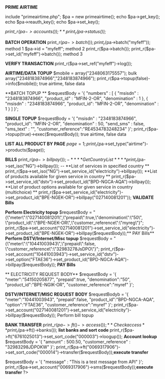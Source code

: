 **PRIME AIRTIME**

include "primeairtime.php";
$pa = new primeairtime();
echo $pa->get_key();
echo $pa->reauth_key();
echo $pa->set_key();


*print_r($pa->accounts());*
*print_r($pa->status());*

**BATCH OPERATION**
print_r($pa->batch());
print_r($pa->batch("myfeff")); method 1
$pa->id = "myfeff"; method 2
print_r($pa->batch());
print_r($pa->set_id("myfeff")->batch()); method 3

**VERIFY TRANSACTION**
print_r($pa->set_ref("myfeff")->log());

**AIRTIME/DATA TOPUP**
$mobile = array("2348063175557");  bulk array("2348183874966","2348183874966");
print_r($pa->topup(false)->info($mobile));  true airtime, false data


**BATCH TOPUP **
 $requestBody = '{
  "numbers" : [
    {
      "msisdn" : "2348183874966",
      "product_id" : "MFIN-2-OR",
      "denomination" : 1
    },
    {
      "msisdn" : "2348183874966",
      "product_id": "MFIN-2-OR",
      "denomination" : 1
    }
  ]
}';

**SINGLE TOPUP**
$requestBody = '{
        "msisdn" : "2348183874966",
        "product_id": "MFIN-2-OR",
        "denomination" : 50,
        "send_sms" : false,
        "sms_text" : "",
        "customer_reference":"RE4534783248234"
    }';
print_r($pa->topup(true)->exec($requestBody));  true airtime, false data


**LIST ALL PRODUCT BY PAGE**
$page = 1;
print_r($pa->set_type("airtime")->products($page));


**BILLS**
print_r($pa->billpay()); -*** *Get Country List* ***
print_r($pa->set_iso("NG")->billpay()); -- **List of services in specified country **
print_r($pa->set_iso("NG")->set_service_id("electricity")->billpay());  **List of products available for given service in country  **
print_r($pa->set_service_id("dstv")->set_product_id("BPD-NGCA-AQA")->billpay()); **List of product options available for given service in country (multichoice) **
print_r($pa->set_service_id("electricity")->set_product_id("BPE-NGEK-OR")->billpay("027140081201"));  **VALIDATE Bills**

**Perform Electricity topup**
$requestBody = "{\"meter\":\"027140081201\",\"prepaid\":true,\"denomination\":\"50\", \"product_id\":\"BPE-NGEK-OR\",\"customer_reference\":\"myreg\"}";
print_r($pa->set_account("027140081201")->set_service_id("electricity")->set_product_id("BPE-NGEK-OR")->billpay($requestBody));** PAY Bills**
**Perform DSTV/Internet/Misc topup**
$requestBody = "{\"meter\":\"10441003943\",\"prepaid\":false, \"customer_reference\":\"32983278JsDPO\"}";
print_r($pa->set_account("10441003943")->set_service_id("dstv")->set_option("FTAE36")->set_product_id("BPD-NGCA-AQA")->billpay($requestBody)); **PAY Bills**


** ELECTRICITY REQUEST BODY**
$requestBody = '{
    "meter":"54150205877",
    "prepaid":true,
    "denomination":"50",
    "product_id":"BPE-NGIK-OR",
    "customer_reference":"myref"
}';

**DSTV/INTERNET/MISC REQUEST BODY**
$requestBodyb = '{
    "meter":"10441003943",
    "prepaid":false,
    "product_id":"BPD-NGCA-AQA",
    "option":"FTAE36",
    "customer_reference":"myref"
}';
print_r($pa->set_account("027140081201")->set_service_id("electricity")->billpay($requestBody)); Perform bill topup 




**BANK TRANSFER**
print_r($pa->ft()->access()); ** Check access**
print_r($pa->ft()->banks()); **list banks and sort code**
print_r($pa->ft("6761025013")->set_sort_code("000003")->loogup());  **Account lookup**
$requestBody = '{
    "amount" : 500.50,
    "customer_reference" : "32983298JDPOKW"
}';
print_r($pa->ft("0069317906")->set_sort_code("000014")->transfer($requestBody));**execute transfer**


$requestBody = '{
  "message" : "This is a test message from API"
}';
print_r($pa->set_account("0069317906")->sms($requestBody));**execute transfer**
?>